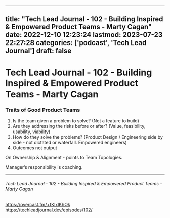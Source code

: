 
---
title: "Tech Lead Journal - 102 - Building Inspired & Empowered Product Teams - Marty Cagan"
date: 2022-12-10 12:23:24
lastmod: 2023-07-23 22:27:28
categories: ['podcast', 'Tech Lead Journal']
draft: false
---


# Tech Lead Journal - 102 - Building Inspired & Empowered Product Teams - Marty Cagan
### Traits of Good Product Teams

1. Is the team given a problem to solve? (Not a feature to build)
2. Are they addressing the risks before or after? (Value, feasibility, usability, viability)
3. How do they solve the problems? (Product Design / Engineering side by side - not dictated or waterfall. Empowered engineers)
4. Outcomes not output

On Ownership & Alignment - points to Team Topologies.

Manager’s responsibility is coaching.

- - -
###### Tech Lead Journal - 102 - Building Inspired & Empowered Product Teams - Marty Cagan

https://overcast.fm/+fKlxlKhOk  
https://techleadjournal.dev/episodes/102/

<!-- #public #podcast #Tech Lead Journal# -->

<!-- {BearID:49D1C825-1694-47C1-BBD4-8AC6745DB16E-24277-0000173778C0DA7F} -->
